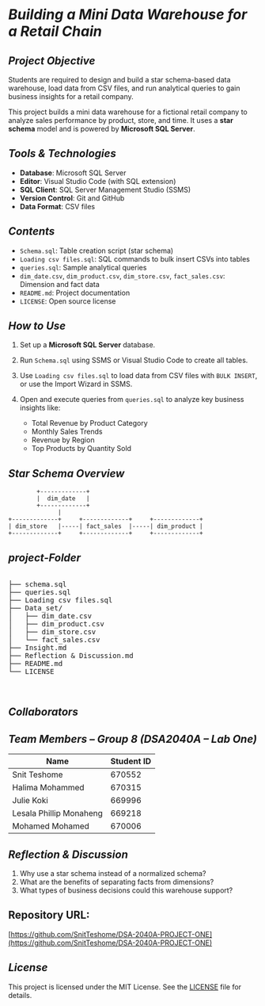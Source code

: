 # *Building a Mini Data Warehouse for a Retail Chain*

## *Project Objective*

Students are required to design and build a star schema-based data warehouse, load data from CSV files, and run analytical queries to gain business insights for a retail company.

This project builds a mini data warehouse for a fictional retail company to analyze sales performance by product, store, and time. It uses a **star schema** model and is powered by **Microsoft SQL Server**.

## *Tools & Technologies*

- **Database**: Microsoft SQL Server  
- **Editor**: Visual Studio Code (with SQL extension)  
- **SQL Client**: SQL Server Management Studio (SSMS)  
- **Version Control**: Git and GitHub  
- **Data Format**: CSV files  

## *Contents*

* `Schema.sql`: Table creation script (star schema)  
* `Loading csv files.sql`: SQL commands to bulk insert CSVs into tables  
* `queries.sql`: Sample analytical queries  
* `dim_date.csv`, `dim_product.csv`, `dim_store.csv`, `fact_sales.csv`: Dimension and fact data
* `README.md`: Project documentation  
* `LICENSE`: Open source license  

## *How to Use*

1. Set up a **Microsoft SQL Server** database.  
2. Run `Schema.sql` using SSMS or Visual Studio Code to create all tables.  
3. Use `Loading csv files.sql` to load data from CSV files with `BULK INSERT`, or use the Import Wizard in SSMS.  
4. Open and execute queries from `queries.sql` to analyze key business insights like:

   * Total Revenue by Product Category  
   * Monthly Sales Trends  
   * Revenue by Region  
   * Top Products by Quantity Sold  

## *Star Schema Overview*

```plaintext
        +-------------+
        |  dim_date   |
        +-------------+
              |
+-------------+     +-------------+     +-------------+
| dim_store   |-----| fact_sales  |-----| dim_product |
+-------------+     +-------------+     +-------------+
```
## *project-Folder*
<pre> 
├── schema.sql
├── queries.sql
├── Loading csv files.sql
├── Data_set/
│   ├── dim_date.csv
│   ├── dim_product.csv
│   ├── dim_store.csv
│   └── fact_sales.csv
├── Insight.md
├── Reflection & Discussion.md
├── README.md
└── LICENSE

  </pre>


## *Collaborators*

## *Team Members – Group 8 (DSA2040A – Lab One)*

| Name                    | Student ID |
| ----------------------- | ---------- |
| Snit Teshome            | 670552     |
| Halima Mohammed         | 670315     |
| Julie Koki              | 669996     |
| Lesala Phillip Monaheng | 669218     |
| Mohamed Mohamed         | 670006     |



## *Reflection & Discussion*

1. Why use a star schema instead of a normalized schema?  
2. What are the benefits of separating facts from dimensions?  
3. What types of business decisions could this warehouse support?  

## **Repository URL**:
 [https://github.com/SnitTeshome/DSA-2040A-PROJECT-ONE](https://github.com/SnitTeshome/DSA-2040A-PROJECT-ONE)

## *License*

This project is licensed under the MIT License. See the [LICENSE](LICENSE) file for details.

